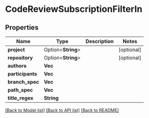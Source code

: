 # CodeReviewSubscriptionFilterIn

## Properties

Name | Type | Description | Notes
------------ | ------------- | ------------- | -------------
**project** | Option<**String**> |  | [optional]
**repository** | Option<**String**> |  | [optional]
**authors** | **Vec<String>** |  | 
**participants** | **Vec<String>** |  | 
**branch_spec** | **Vec<String>** |  | 
**path_spec** | **Vec<String>** |  | 
**title_regex** | **String** |  | 

[[Back to Model list]](../README.md#documentation-for-models) [[Back to API list]](../README.md#documentation-for-api-endpoints) [[Back to README]](../README.md)


